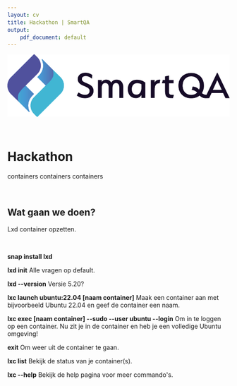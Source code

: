 ```yaml
---
layout: cv
title: Hackathon | SmartQA
output: 
    pdf_document: default
---
```


![SmartQA-logo alt >](./images/Logo_SmartQA.png)

<br />

# Hackathon
containers containers containers

<br />

## Wat gaan we doen?
Lxd container opzetten.

<br />

__snap install lxd__

__lxd init__
Alle vragen op default.

__lxd --version__
Versie 5.20?

__lxc launch ubuntu:22.04 [naam container]__
Maak een container aan met bijvoorbeeld Ubuntu 22.04 en geef de container een naam.

__lxc exec [naam container] --sudo --user ubuntu --login__
Om in te loggen op een container.
Nu zit je in de container en heb je een volledige Ubuntu omgeving!

__exit__
Om weer uit de container te gaan.

__lxc list__
Bekijk de status van je container(s).

__lxc --help__
Bekijk de help pagina voor meer commando's.

<br />

<!-- 
***Languages***

<br />

## Work Experience



`may 2022 - jul 2022`
__Keana__

### Test Automation Engineer

Supported team of Keana, development of web based TMS by creating an end-to-end automation test using Playwright. 

- Define test cases and flow 
- Determine coverage 
- BDD using testing-library 
- Accessibility testing 
- Suggest test-ability improvements to developers 
- Tool selection: proposed to use Playwright over Cypress. <br />As POC executed part of the test in both Playwright and Cypress to show the advantages in this project 
<br /><br />

## Education

__Bachelor of Design, Fashion__
`2008 - 2011`

### Rietveld Academie, Amsterdam



 -->
